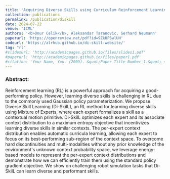 ```yaml
---
title: 'Acquiring Diverse Skills using Curriculum Reinforcement Learning with Mixture of Experts'
collection: publications
permalink: /publication/diskill
date: 2024-07-22
venue: 'ICML'
authors: '<b>Onur Celik</b>, Aleksandar Taranovic, Gerhard Neumann'
paperurl: 'https://openreview.net/pdf?id=9ZkUFSwlUH'
codeurl: 'https://alrhub.github.io/di-skill-website/'
tag: "rl"
#slidesurl: 'http://academicpages.github.io/files/slides1.pdf'
#paperurl: 'http://academicpages.github.io/files/paper1.pdf'
#citation: 'Your Name, You. (2009). &quot;Paper Title Number 1.&quot; <i>Journal 1</i>. 1(1).'
---
```


<p>
<h3> Abstract: </h3>
Reinforcement learning (RL) is a powerful approach for acquiring a good-performing policy. However, learning diverse skills is challenging in RL due to the commonly used Gaussian policy parameterization. We propose Diverse Skill Learning (Di-SkilL), an RL method for learning diverse skills using Mixture of Experts, where each expert formalizes a skill as a contextual motion primitive. Di-SkilL optimizes each expert and its associate context distribution to a maximum entropy objective that incentivizes learning diverse skills in similar contexts. The per-expert context distribution enables automatic curricula learning, allowing each expert to focus on its best-performing sub-region of the context space. To overcome hard discontinuities and multi-modalities without any prior knowledge of the environment's unknown context probability space, we leverage energy-based models to represent the per-expert context distributions and demonstrate how we can efficiently train them using the standard policy gradient objective. We show on challenging robot simulation tasks that Di-SkilL can learn diverse and performant skills.</p>
